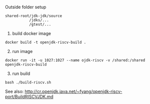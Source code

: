 Outside folder setup

```
shared-root/jdk-jdk/source
           /jdks/...
           /gtest/...
```

1) build docker image

```
docker build -t openjdk-riscv-build .
```

2) run image

```
docker run -it -u 1027:1027 --name ojdk-riscv -v /shared:/shared openjdk-riscv-build
```

3) run build

```
bash ./build-riscv.sh
```


See also: http://cr.openjdk.java.net/~fyang/openjdk-riscv-port/BuildRISCVJDK.md

